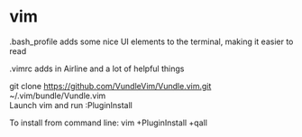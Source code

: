 # vim
.bash_profile adds some nice UI elements to the terminal, making it easier to read  


.vimrc adds in Airline and a lot of helpful things  

git clone https://github.com/VundleVim/Vundle.vim.git ~/.vim/bundle/Vundle.vim  
Launch vim and run :PluginInstall  

To install from command line: vim +PluginInstall +qall
